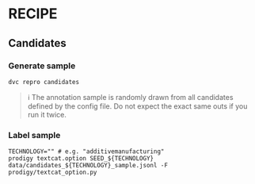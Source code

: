 # RECIPE

## Candidates

### Generate sample

````shell
dvc repro candidates
````

> :information_source: The annotation sample is randomly drawn from all candidates defined by the config file. Do not expect the exact same outs if you run it twice.

### Label sample

````shell
TECHNOLOGY="" # e.g. "additivemanufacturing"
prodigy textcat.option SEED_${TECHNOLOGY} data/candidates_${TECHNOLOGY}_sample.jsonl -F prodigy/textcat_option.py
````

